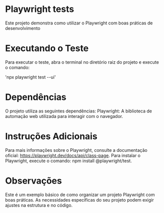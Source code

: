 # Playwright tests
Este projeto demonstra como utilizar o Playwright com boas práticas de desenvolvimento

# Executando o Teste
Para executar o teste, abra o terminal no diretório raiz do projeto e execute o comando:

'npx playwright test --ui'

# Dependências
O projeto utiliza as seguintes dependências:
Playwright: A biblioteca de automação web utilizada para interagir com o navegador.

# Instruções Adicionais
Para mais informações sobre o Playwright, consulte a documentação oficial: https://playwright.dev/docs/api/class-page.
Para instalar o Playwright, execute o comando: npm install @playwright/test.

# Observações
Este é um exemplo básico de como organizar um projeto Playwright com boas práticas. As necessidades específicas do seu projeto podem exigir ajustes na estrutura e no código.
